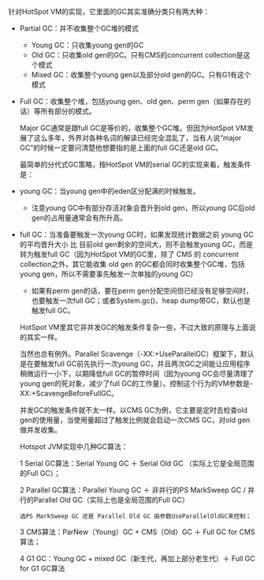 针对HotSpot VM的实现，它里面的GC其实准确分类只有两大种：

-   Partial GC：并不收集整个GC堆的模式
    -   Young GC：只收集young gen的GC
    -   Old GC：只收集old gen的GC。只有CMS的concurrent collection是这个模式
    -   Mixed GC：收集整个young gen以及部分old gen的GC。只有G1有这个模式
-   Full GC：收集整个堆，包括young gen、old gen、perm gen（如果存在的话）等所有部分的模式。

    Major GC通常是跟full GC是等价的，收集整个GC堆。但因为HotSpot VM发展了这么多年，外界对各种名词的解读已经完全混乱了，当有人说“major GC”的时候一定要问清楚他想要指的是上面的full GC还是old GC。

    最简单的分代式GC策略，按HotSpot VM的serial GC的实现来看，触发条件是：

-   young GC：当young gen中的eden区分配满的时候触发。
    
    -   注意young GC中有部分存活对象会晋升到old gen，所以young GC后old gen的占用量通常会有所升高。
-   full GC：当准备要触发一次young GC时，如果发现统计数据之前 young GC的平均晋升大小 比 目前old gen剩余的空间大，则不会触发young GC，而是转为触发full GC（因为HotSpot VM的GC里，除了 CMS 的 concurrent collection之外，其它能收集 old gen 的GC都会同时收集整个GC堆，包括 young gen，所以不需要事先触发一次单独的young GC）
    -   如果有perm gen的话，要在perm gen分配空间但已经没有足够空间时，也要触发一次full GC；或者System.gc()、heap dump带GC，默认也是触发full GC。

    HotSpot VM里其它非并发GC的触发条件复杂一些，不过大致的原理与上面说的其实一样。

    当然也总有例外。Parallel Scavenge（-XX:+UseParallelGC）框架下，默认是在要触发full GC前先执行一次young GC，并且两次GC之间能让应用程序稍微运行一小下，以期降低full GC的暂停时间（因为young GC会尽量清理了young gen的死对象，减少了full GC的工作量）。控制这个行为的VM参数是-XX:+ScavengeBeforeFullGC。

     并发GC的触发条件就不太一样。以CMS GC为例，它主要是定时去检查old gen的使用量，当使用量超过了触发比例就会启动一次CMS GC，对old gen做并发收集。

    Hotspot JVM实现中几种GC算法：

    1 Serial GC算法：Serial Young GC ＋ Serial Old GC （实际上它是全局范围的Full GC）；

    2 Parallel GC算法：Parallel Young GC ＋ 非并行的PS MarkSweep GC / 并行的Parallel Old GC（实际上也是全局范围的Full GC）

        选PS MarkSweep GC 还是 Parallel Old GC 由参数UseParallelOldGC来控制；

    3 CMS算法：ParNew（Young）GC + CMS（Old）GC ＋ Full GC for CMS算法；

    4 G1 GC：Young GC + mixed GC（新生代，再加上部分老生代）＋ Full GC for G1 GC算法
